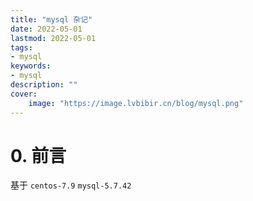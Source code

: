 ```yaml
---
title: "mysql 杂记" 
date: 2022-05-01
lastmod: 2022-05-01
tags: 
- mysql
keywords:
- mysql
description: "" 
cover:
    image: "https://image.lvbibir.cn/blog/mysql.png" 
---
```


# 0. 前言

基于 `centos-7.9` `mysql-5.7.42`
